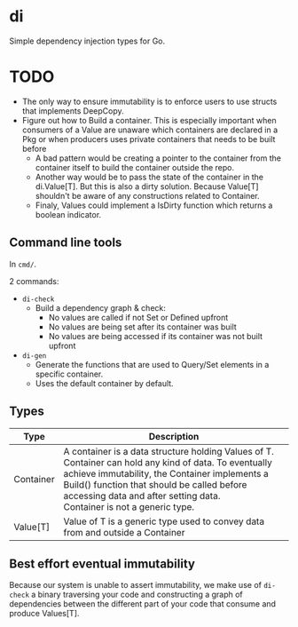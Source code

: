 # di

Simple dependency injection types for Go.

# TODO

- The only way to ensure immutability is to enforce users to use structs that implements DeepCopy.
- Figure out how to Build a container. This is especially important when consumers of a Value are unaware which
  containers are declared in a Pkg or when producers uses private containers that needs to be built before 
  - A bad pattern would be creating a pointer to the container from the container itself to build the container outside
    the repo.
  - Another way would be to pass the state of the container in the di.Value[T]. But this is also a dirty solution.
    Because Value[T] shouldn't be aware of any constructions related to Container.
  - Finaly, Values could implement a IsDirty function which returns a boolean indicator.

## Command line tools

In `cmd/`.

2 commands:
- `di-check`
  - Build a dependency graph & check:
    - No values are called if not Set or Defined upfront
    - No values are being set after its container was built
    - No values are being accessed if its container was not built upfront
- `di-gen`
  - Generate the functions that are used to Query/Set elements in a specific container.
  - Uses the default container by default.

## Types

| Type      | Description                                                                                                                                                                                                                                                                              |
|-----------|------------------------------------------------------------------------------------------------------------------------------------------------------------------------------------------------------------------------------------------------------------------------------------------|
| Container | A container is a data structure holding Values of T.<br/> Container can hold any kind of data. To eventually achieve immutability, the Container implements a Build() function that should be called before accessing data and after setting data.<br/> Container is not a generic type. |
| Value[T]  | Value of T is a generic type used to convey data from and outside a Container                                                                                                                                                                                                            |

## Best effort eventual immutability

Because our system is unable to assert immutability, we make use of `di-check` a binary traversing your code and
constructing a graph of dependencies between the different part of your code that consume and produce Values[T].
